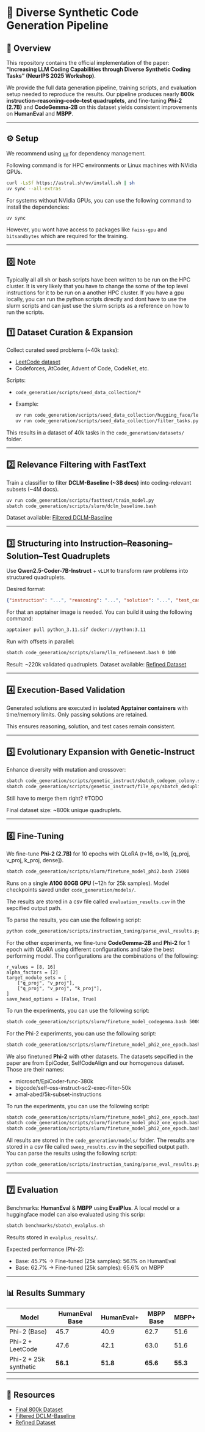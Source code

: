 # 🧠 Diverse Synthetic Code Generation Pipeline

## 📖 Overview

This repository contains the official implementation of the paper:
**“Increasing LLM Coding Capabilities through Diverse Synthetic Coding Tasks” (NeurIPS 2025 Workshop)**.

We provide the full data generation pipeline, training scripts, and evaluation setup needed to reproduce the results.
Our pipeline produces nearly **800k instruction–reasoning–code–test quadruplets**, and fine-tuning **Phi-2 (2.7B)** and **CodeGemma-2B** on this dataset yields consistent improvements on **HumanEval** and **MBPP**.

---

## ⚙️ Setup

We recommend using [`uv`](https://github.com/astral-sh/uv) for dependency management.

Following command is for HPC environments or Linux machines with NVidia GPUs.

```bash
curl -LsSf https://astral.sh/uv/install.sh | sh
uv sync --all-extras
```

For systems without NVidia GPUs, you can use the following command to install the dependencies:

```bash
uv sync
```

However, you wont have access to packages like `faiss-gpu` and `bitsandbytes` which are required for the training.

---

## 0️⃣ Note
Typically all all sh or bash scripts have been written to be run on the HPC cluster. It is very likely that you have to change the some of the top level instructions for it to be run on a another HPC cluster.
If you have a gpu locally, you can run the python scripts directly and dont have to use the slurm scripts and can just use the slurm scripts as a reference on how to run the scripts.

## 1️⃣ Dataset Curation & Expansion

Collect curated seed problems (\~40k tasks):

* [LeetCode dataset](https://huggingface.co/datasets/greengerong/leetcode)
* Codeforces, AtCoder, Advent of Code, CodeNet, etc.

Scripts:

* `code_generation/scripts/seed_data_collection/*`
* Example:

  ```bash
  uv run code_generation/scripts/seed_data_collection/hugging_face/leetcode.py
  uv run code_generation/scripts/seed_data_collection/filter_tasks.py
  ```

This results in a dataset of 40k tasks in the `code_generation/datasets/` folder.

---

## 2️⃣ Relevance Filtering with FastText

Train a classifier to filter **DCLM-Baseline (\~3B docs)** into coding-relevant subsets (\~4M docs).

```bash
uv run code_generation/scripts/fasttext/train_model.py
sbatch code_generation/scripts/slurm/dclm_baseline.bash
```

Dataset available: [Filtered DCLM-Baseline](https://huggingface.co/datasets/ivlu2000/dclm-baseline-fasttext)

---

## 3️⃣ Structuring into Instruction–Reasoning–Solution–Test Quadruplets

Use **Qwen2.5-Coder-7B-Instruct** + `vLLM` to transform raw problems into structured quadruplets.

Desired format:

```json
{"instruction": "...", "reasoning": "...", "solution": "...", "test_cases": "..."}
```

For that an apptainer image is needed. You can build it using the following command:

```bash
apptainer pull python_3.11.sif docker://python:3.11
```


Run with offsets in parallel:

```bash
sbatch code_generation/scripts/slurm/llm_refinement.bash 0 100
```

Result: \~220k validated quadruplets.
Dataset available: [Refined Dataset](https://huggingface.co/datasets/ivlu2000/dclm-refined-tested)

---

## 4️⃣ Execution-Based Validation

Generated solutions are executed in **isolated Apptainer containers** with time/memory limits. Only passing solutions are retained.

This ensures reasoning, solution, and test cases remain consistent.

---

## 5️⃣ Evolutionary Expansion with Genetic-Instruct

Enhance diversity with mutation and crossover:

```bash
sbatch code_generation/scripts/genetic_instruct/sbatch_codegen_colony.sh
sbatch code_generation/scripts/genetic_instruct/file_ops/sbatch_deduplication.sh
```

Still have to merge them right? #TODO

Final dataset size: \~800k unique quadruplets.

---

## 6️⃣ Fine-Tuning

We fine-tune **Phi-2 (2.7B)**  for 10 epochs with QLoRA (r=16, α=16, \[q\_proj, v\_proj, k\_proj, dense]).

```bash
sbatch code_generation/scripts/slurm/finetune_model_phi2.bash 25000
```

Runs on a single **A100 80GB GPU** (\~12h for 25k samples).
Model checkpoints saved under `code_generation/models/`.

The results are stored in a csv file called `evaluation_results.csv` in the sepcified output path.

To parse the results, you can use the following script:

```bash
python code_generation/scripts/instruction_tuning/parse_eval_results.py  output_path/evaluation_results.csv
```


For the other experiments, we fine-tune **CodeGemma-2B** and **Phi-2** for 1 epoch with QLoRA using different configurations and take the best performing model.
The configurations are the combinations of the following:

```
r_values = [8, 16]
alpha_factors = [2]
target_module_sets = [
    ["q_proj", "v_proj"],
    ["q_proj", "v_proj", "k_proj"],
]
save_head_options = [False, True]
```

To run the experiments, you can use the following script:

```bash
sbatch code_generation/scripts/slurm/finetune_model_codegemma.bash 5000 amal-abed/combined_dataset
```

For the Phi-2 experiments, you can use the following script:

```bash
sbatch code_generation/scripts/slurm/finetune_model_phi2_one_epoch.bash 5000 amal-abed/combined_dataset
```

We also finetuned **Phi-2** with other datasets. The datasets sepcified in the paper are from EpiCoder, SelfCodeAlign and our homogenous dataset.
Those are their names:
 * microsoft/EpiCoder-func-380k
 * bigcode/self-oss-instruct-sc2-exec-filter-50k
 * amal-abed/5k-subset-instructions

To run the experiments, you can use the following script:

```bash
sbatch code_generation/scripts/slurm/finetune_model_phi2_one_epoch.bash 5000 microsoft/EpiCoder-func-380k
sbatch code_generation/scripts/slurm/finetune_model_phi2_one_epoch.bash 5000 bigcode/self-oss-instruct-sc2-exec-filter-50k
sbatch code_generation/scripts/slurm/finetune_model_phi2_one_epoch.bash 5000 amal-abed/5k-subset-instructions
```

All results are stored in the `code_generation/models/` folder.
The results are stored in a csv file called `sweep_results.csv` in the sepcified output path.
You can parse the results using the following script:
```bash
python code_generation/scripts/instruction_tuning/parse_eval_results.py  output_path/sweep_results.csv
```

---

## 7️⃣ Evaluation
Benchmarks: **HumanEval** & **MBPP** using **EvalPlus**.
A local model or a huggingface model can also evaluated using this scrip:

```bash
sbatch benchmarks/sbatch_evalplus.sh
```

Results stored in `evalplus_results/`.

Expected performance (Phi-2):

* Base: 45.7% → Fine-tuned (25k samples): 56.1% on HumanEval
* Base: 62.7% → Fine-tuned (25k samples): 65.6% on MBPP

---

## 📊 Results Summary

| Model                 | HumanEval Base | HumanEval+ | MBPP Base | MBPP+    |
| --------------------- | -------------- | ---------- | --------- | -------- |
| Phi-2 (Base)          | 45.7           | 40.9       | 62.7      | 51.6     |
| Phi-2 + LeetCode      | 47.6           | 42.1       | 63.0      | 51.6     |
| Phi-2 + 25k synthetic | **56.1**       | **51.8**   | **65.6**  | **55.3** |


---

## 📂 Resources

* [Final 800k Dataset](https://huggingface.co/datasets/amal-abed/combined_dataset)
* [Filtered DCLM-Baseline](https://huggingface.co/datasets/ivlu2000/dclm-baseline-fasttext)
* [Refined Dataset](https://huggingface.co/datasets/ivlu2000/dclm-refined-tested)

